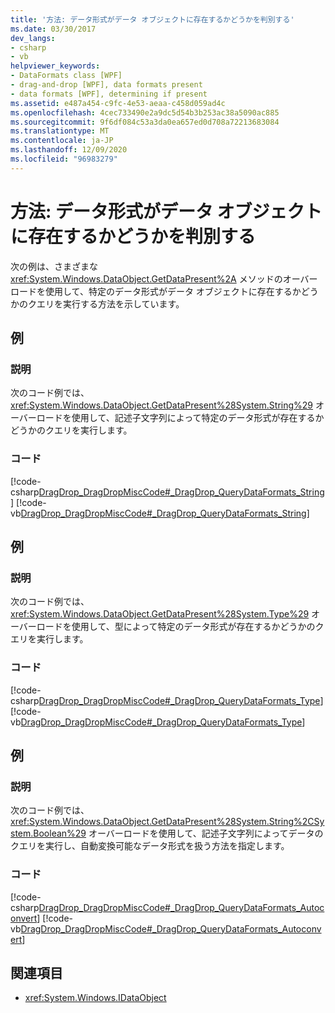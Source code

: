 ```yaml
---
title: '方法: データ形式がデータ オブジェクトに存在するかどうかを判別する'
ms.date: 03/30/2017
dev_langs:
- csharp
- vb
helpviewer_keywords:
- DataFormats class [WPF]
- drag-and-drop [WPF], data formats present
- data formats [WPF], determining if present
ms.assetid: e487a454-c9fc-4e53-aeaa-c458d059ad4c
ms.openlocfilehash: 4cec733490e2a9dc5d54b3b253ac38a5090ac885
ms.sourcegitcommit: 9f6df084c53a3da0ea657ed0d708a72213683084
ms.translationtype: MT
ms.contentlocale: ja-JP
ms.lasthandoff: 12/09/2020
ms.locfileid: "96983279"
---
```

# <a name="how-to-determine-if-a-data-format-is-present-in-a-data-object"></a>方法: データ形式がデータ オブジェクトに存在するかどうかを判別する
次の例は、さまざまな <xref:System.Windows.DataObject.GetDataPresent%2A> メソッドのオーバーロードを使用して、特定のデータ形式がデータ オブジェクトに存在するかどうかのクエリを実行する方法を示しています。  
  
## <a name="example"></a>例  
  
### <a name="description"></a>説明  
 次のコード例では、<xref:System.Windows.DataObject.GetDataPresent%28System.String%29> オーバーロードを使用して、記述子文字列によって特定のデータ形式が存在するかどうかのクエリを実行します。  
  
### <a name="code"></a>コード  
 [!code-csharp[DragDrop_DragDropMiscCode#_DragDrop_QueryDataFormats_String](~/samples/snippets/csharp/VS_Snippets_Wpf/DragDrop_DragDropMiscCode/CSharp/Window1.xaml.cs#_dragdrop_querydataformats_string)]
 [!code-vb[DragDrop_DragDropMiscCode#_DragDrop_QueryDataFormats_String](~/samples/snippets/visualbasic/VS_Snippets_Wpf/DragDrop_DragDropMiscCode/visualbasic/window1.xaml.vb#_dragdrop_querydataformats_string)]  
  
## <a name="example"></a>例  
  
### <a name="description"></a>説明  
 次のコード例では、<xref:System.Windows.DataObject.GetDataPresent%28System.Type%29> オーバーロードを使用して、型によって特定のデータ形式が存在するかどうかのクエリを実行します。  
  
### <a name="code"></a>コード  
 [!code-csharp[DragDrop_DragDropMiscCode#_DragDrop_QueryDataFormats_Type](~/samples/snippets/csharp/VS_Snippets_Wpf/DragDrop_DragDropMiscCode/CSharp/Window1.xaml.cs#_dragdrop_querydataformats_type)]
 [!code-vb[DragDrop_DragDropMiscCode#_DragDrop_QueryDataFormats_Type](~/samples/snippets/visualbasic/VS_Snippets_Wpf/DragDrop_DragDropMiscCode/visualbasic/window1.xaml.vb#_dragdrop_querydataformats_type)]  
  
## <a name="example"></a>例  
  
### <a name="description"></a>説明  
 次のコード例では、<xref:System.Windows.DataObject.GetDataPresent%28System.String%2CSystem.Boolean%29> オーバーロードを使用して、記述子文字列によってデータのクエリを実行し、自動変換可能なデータ形式を扱う方法を指定します。  
  
### <a name="code"></a>コード  
 [!code-csharp[DragDrop_DragDropMiscCode#_DragDrop_QueryDataFormats_Autoconvert](~/samples/snippets/csharp/VS_Snippets_Wpf/DragDrop_DragDropMiscCode/CSharp/Window1.xaml.cs#_dragdrop_querydataformats_autoconvert)]
 [!code-vb[DragDrop_DragDropMiscCode#_DragDrop_QueryDataFormats_Autoconvert](~/samples/snippets/visualbasic/VS_Snippets_Wpf/DragDrop_DragDropMiscCode/visualbasic/window1.xaml.vb#_dragdrop_querydataformats_autoconvert)]  
  
## <a name="see-also"></a>関連項目

- <xref:System.Windows.IDataObject>
